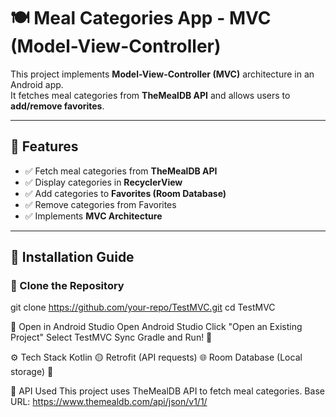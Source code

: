 # 🍽️ Meal Categories App - MVC (Model-View-Controller)

This project implements **Model-View-Controller (MVC)** architecture in an Android app.  
It fetches meal categories from **TheMealDB API** and allows users to **add/remove favorites**.

---

## 📌 Features
- ✅ Fetch meal categories from **TheMealDB API**
- ✅ Display categories in **RecyclerView**
- ✅ Add categories to **Favorites (Room Database)**
- ✅ Remove categories from Favorites
- ✅ Implements **MVC Architecture**

---
## 🚀 Installation Guide
### **🔹 Clone the Repository**
git clone https://github.com/your-repo/TestMVC.git
cd TestMVC

🔹 Open in Android Studio
Open Android Studio
Click "Open an Existing Project"
Select TestMVC
Sync Gradle and Run! 🚀

⚙️ Tech Stack
Kotlin 🟡
Retrofit (API requests) 🌐
Room Database (Local storage) 🏡

📌 API Used
This project uses TheMealDB API to fetch meal categories.
Base URL:
https://www.themealdb.com/api/json/v1/1/
